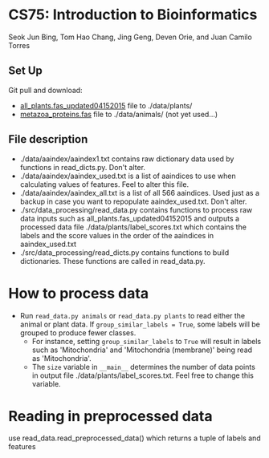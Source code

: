 # CS75: Introduction to Bioinformatics
Seok Jun Bing, Tom Hao Chang, Jing Geng, Deven Orie, and Juan Camilo Torres

## Set Up
Git pull and download:
* [all_plants.fas_updated04152015](http://bioinformatics.ysu.edu/publication/data/PlantSecKB/)
file to ./data/plants/
* [metazoa_proteins.fas](http://proteomics.ysu.edu/publication/data/MetazSecKB/) file to ./data/animals/ (not yet used...)

## File description
* ./data/aaindex/aaindex1.txt contains raw dictionary data used by functions in read_dicts.py. Don't alter.
* ./data/aaindex/aaindex_used.txt is a list of aaindices to use when calculating values of features. Feel to alter this
file.
* ./data/aaindex/aaindex_all.txt is a list of all 566 aaindices. Used just as a backup in case you want to repopulate 
aaindex_used.txt. Don't alter.
* ./src/data_processing/read_data.py contains functions to process raw data inputs such as all_plants.fas_updated04152015
and outputs a processed data file ./data/plants/label_scores.txt which contains the labels and the score values in the 
order of the aaindices in aaindex_used.txt
* ./src/data_processing/read_dicts.py contains functions to build dictionaries. These functions are called in read_data.py.



# How to process data
* Run `read_data.py animals` or `read_data.py plants` to read either the animal or plant data. If `group_similar_labels = True`,
some labels will be grouped to produce fewer classes.
    * For instance, setting `group_similar_labels` to `True` will result in labels such as 'Mitochondria' and 
    'Mitochondria (membrane)' being read as 'Mitochondria'.
    * The `size` variable in `__main__` determines the number of data points in output file ./data/plants/label_scores.txt. 
    Feel free to change this variable.    

# Reading in preprocessed data
use read_data.read_preprocessed_data() which returns a tuple of labels and features
